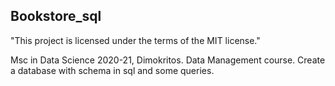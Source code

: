 ## Bookstore_sql
"This project is licensed under the terms of the MIT license."

Msc in Data Science 2020-21, Dimokritos. Data Management course.
Create a database with schema in sql and some queries.
